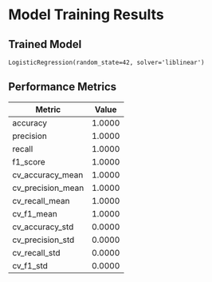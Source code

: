 # Model Training Results

## Trained Model

```
LogisticRegression(random_state=42, solver='liblinear')
```

## Performance Metrics

| Metric | Value |
|--------|-------|
| accuracy | 1.0000 |
| precision | 1.0000 |
| recall | 1.0000 |
| f1_score | 1.0000 |
| cv_accuracy_mean | 1.0000 |
| cv_precision_mean | 1.0000 |
| cv_recall_mean | 1.0000 |
| cv_f1_mean | 1.0000 |
| cv_accuracy_std | 0.0000 |
| cv_precision_std | 0.0000 |
| cv_recall_std | 0.0000 |
| cv_f1_std | 0.0000 |

